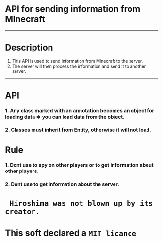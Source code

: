 # API for sending information from Minecraft 

---
# Description
1. This API is used to send information from Minecraft to the server.
2. The server will then process the information and send it to another server.

---
# API

### 1. Any class marked with an annotation becomes an object for loading data => you can load data from the object.
### 2. Classes must inherit from Entity, otherwise it will not load.

# Rule
### 1. Dont use to spy on other players or to get information about other players.
### 2. Dont use to get information about the server.
# ``` Hiroshima was not blown up by its creator.```

# This soft declared a `` MIT licance `` 